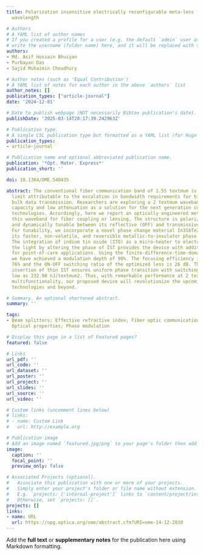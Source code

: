 ```yaml
---
title: Polarization insensitive electrically reconfigurable meta-lens for the 2 textmum
  wavelength

# Authors
# A YAML list of author names
# If you created a profile for a user (e.g. the default `admin` user at `content/authors/admin/`), 
# write the username (folder name) here, and it will be replaced with their full name and linked to their profile.
authors:
- Md. Asif Hossain Bhuiyan
- Purbayan Das
- Sajid Muhaimin Choudhury

# Author notes (such as 'Equal Contribution')
# A YAML list of notes for each author in the above `authors` list
author_notes: []
publication_types: ["article-journal"]
date: '2024-12-01'

# Date to publish webpage (NOT necessarily Bibtex publication's date).
publishDate: '2025-03-14T20:17:39.242963Z'

# Publication type.
# A single CSL publication type but formatted as a YAML list (for Hugo requirements).
publication_types:
- article-journal

# Publication name and optional abbreviated publication name.
publication: '*Opt. Mater. Express*'
publication_short: ''

doi: 10.1364/OME.540435

abstract: The conventional fiber communication band of 1.55 textmum is reaching its
  limit attributable to the escalation in bandwidth requirements for high-speed and
  bulk data transmission. Researchers are exploring a 2 textmum waveband for its higher
  capacity and low attenuation as a solution for the next generation communication
  technologies. Accordingly, here we report an optically engineered metasurface for
  this waveband for fiber coupling or lensing. The structure is polarization-insensitive
  and dynamically tunable between its reflective (OFF) and transmissive (ON) modes.
  For tunability, we incorporate a novel phase change material In3SbTe2 (IST) for
  its faster, non-volatile, and reversible metallic-to-insulator phase transition.
  The integration of indium tin oxide (ITO) as a micro-heater to electrically modulate
  the light by altering the phase of IST provides the device with additional functionality
  for point-of-care applications. Using the finite-difference-time-domain (FDTD) technique,
  we have achieved a modulation depth of 90%. The focusing efficiency is as high as
  76% and the ON-OFF switching ratio of the optimized lens is 26 dB. The multilayer
  insertion of thin IST ensures uniform phase transition with switching energy as
  low as 232.98 nJ/textmum2. Thus, with remarkable performance at 2 textmum and dynamic
  multifunctionality, our proposed device will revolutionize the upcoming telecommunication
  technologies and beyond.

# Summary. An optional shortened abstract.
summary: ''

tags:
- Beam splitters; Effective refractive index; Fiber optic communications; Laser sources;
  Optical properties; Phase modulation

# Display this page in a list of Featured pages?
featured: false

# Links
url_pdf: ''
url_code: ''
url_dataset: ''
url_poster: ''
url_project: ''
url_slides: ''
url_source: ''
url_video: ''

# Custom links (uncomment lines below)
# links:
# - name: Custom Link
#   url: http://example.org

# Publication image
# Add an image named `featured.jpg/png` to your page's folder then add a caption below.
image:
  caption: ''
  focal_point: ''
  preview_only: false

# Associated Projects (optional).
#   Associate this publication with one or more of your projects.
#   Simply enter your project's folder or file name without extension.
#   E.g. `projects: ['internal-project']` links to `content/project/internal-project/index.md`.
#   Otherwise, set `projects: []`.
projects: []
links:
- name: URL
  url: https://opg.optica.org/ome/abstract.cfm?URI=ome-14-12-2830
---
```


Add the **full text** or **supplementary notes** for the publication here using Markdown formatting.
